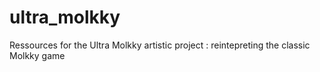 # ultra_molkky
Ressources for the Ultra Molkky artistic project : reintepreting the classic Molkky game
